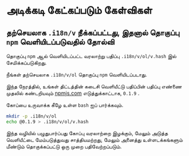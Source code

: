# அடிக்கடி கேட்கப்படும் கேள்விகள்

## தற்செயலாக `.i18n/v` நீக்கப்பட்டது, இதனால் தொகுப்பு `npm` வெளியிடப்படுவதில் தோல்வி

தொகுப்பு `npm` ஆல் வெளியிடப்பட்ட வரலாற்று பதிப்பு `.i18n/v/ol/v.hash` இல் சேமிக்கப்படுகிறது.

நீங்கள் தற்செயலாக `.i18n/v/ol` தொகுப்பு `npm` வெளியிடப்படாது.

இந்த நேரத்தில், உங்கள் திட்டத்தின் கடைசி வெளியீட்டு பதிப்பின் பதிப்பு எண்ணை முதலில் கண்டறியவும் [npmjs.com](//npmjs.com) எடுத்துக்காட்டாக, `0.1.9` .

கோப்பை உருவாக்க கீழே உள்ள `bash` ஐப் பார்க்கவும்.

```bash
mkdir -p .i18n/v/ol
echo @0.1.9 > .i18n/v/ol/v.hash
```

இந்த வழியில் பழுதுபார்ப்பது கோப்பு வரலாற்றை இழக்கும், மேலும் அடுத்த வெளியீட்டை மேம்படுத்துவது சாத்தியமற்றது, மேலும் அனைத்து உள்ளடக்கங்களும் மீண்டும் தொகுக்கப்பட்டு ஒரு முறை பதிவேற்றப்படும்.